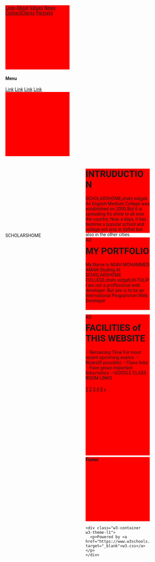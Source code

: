 
</head>
<body>
<html lang="en">
<title>W3.CSS Template</title>
<meta charset="UTF-8">
<meta name="viewport" content="width=device-width, initial-scale=1">
<link rel="stylesheet" href="https://www.w3schools.com/w3css/4/w3.css">
<link rel="stylesheet" href="https://www.w3schools.com/lib/w3-theme-black.css">
<link rel="stylesheet" href="https://fonts.googleapis.com/css?family=Roboto">
<link rel="stylesheet" href="https://cdnjs.cloudflare.com/ajax/libs/font-awesome/4.7.0/css/font-awesome.min.css">
<style>
html,body,h1,h2,h3,h4,h5,h6 {font-family: "Roboto", sans-serif;}
.w3-sidebar {
  z-index: 3;
  width: 250px;
 top: 35px;
  bottom: 0;
  height: inherit;
}
</style>
<body>

<!-- Navbar -->
<div class="w3-top">
  <div class="w3-bar w3-theme w3-top w3-left-align w3-large">
    <a class="w3-bar-item w3-button w3-right w3-hide-large w3-hover-white w3-large w3-theme-l1" href="javascript:void(0)" onclick="w3_open()"><i class="fa fa-bars"></i></a>
    <a href="#" class="w3-bar-item w3-button w3-theme-l1">Logo</a>
    <a href="#" class="w3-bar-item w3-button w3-hide-small w3-hover-white">About</a>
    <a href="#" class="w3-bar-item w3-button w3-hide-small w3-hover-white">Values</a>
    <a href="#" class="w3-bar-item w3-button w3-hide-small w3-hover-white">News</a>
    <a href="#" class="w3-bar-item w3-button w3-hide-small w3-hover-white">Contact</a><a href="#" class="w3-bar-item w3-button w3-hide-small w3-hide-medium w3-hover-white">Clients</a>
    <a href="#" class="w3-bar-item w3-button w3-hide-small w3-hide-medium w3-hover-white">Partners</a>
  </div>
</div>

<!-- Sidebar -->
<nav class="w3-sidebar w3-bar-block w3-collapse w3-large w3-theme-l5 w3-animate-left" id="mySidebar">
  <a href="javascript:void(0)" onclick="w3_close()" class="w3-right w3-xlarge w3-padding-large w3-hover-black w3-hide-large" title="Close Menu">
    <i class="fa fa-remove"></i>
  </a>
  <h4 class="w3-bar-item"><b>Menu</b></h4>
  <a class="w3-bar-item w3-button w3-hover-black" href="#">Link</a>
  <a class="w3-bar-item w3-button w3-hover-black" href="#">Link</a>
  <a class="w3-bar-item w3-button w3-hover-black" href="#">Link</a>
<a class="w3-bar-item w3-button w3-hover-black" href="#">Link</a>
</nav>

<!-- Overlay effect when opening sidebar on small screens -->
<div class="w3-overlay w3-hide-large" onclick="w3_close()" style="cursor:pointer" title="close side menu" id="myOverlay"></div>

<!-- Main content: shift it to the right by 250 pixels when the sidebar is visible -->
<div class="w3-main" style="margin-left:250px">

  <div class="w3-row w3-padding-64">
    <div class="w3-twothird w3-container">
      <h1 class="w3-text-teal">INTRUDUCTION</h1>
      <p>SCHOLARSHOME,shahi eidgah An English Medium College was established on 2000.But it is spreading it's shine to all over the country. Now a days, it has beckme a popular school and college not only in Sylhet but also in the other cities.
</p>
    </div>
    <div class="w3-third w3-container">
      <p class="w3-border w3-padding-large w3-padding-32 w3-center">AD</p>
      <p class="w3-border w3-padding-large w3-padding-64 w3-center">AD</p>
    </div>
  </div>
 <div class="w3-row">
    <div class="w3-twothird w3-container">
      <h1 class="w3-text-teal">MY PORTFOLIO</h1>
      <p>My Name Is MIAH MOHAMMED AMAN
        Studing At SCHOLARSHOME COLLEGE,shahi eidgah,XI-TULIP
        I am not a proffesional web developer.
        But aim is to be an International Programmer/Web Developer
</p>
    </div>
    <div class="w3-third w3-container">
      <p class="w3-border w3-padding-large w3-padding-32 w3-center">AD</p>
      <p class="w3-border w3-padding-large w3-padding-64 w3-center">AD</p>
    </div>
  </div>
<div class="w3-row w3-padding-64">
    <div class="w3-twothird w3-container">
      <h1 class="w3-text-teal">FACILITIES of THIS WEBSITE</h1>
      <p>
        ☞Remaining Time For most recent upcoming exams:
        ☞Notes(If possible)
        ☞Class links
        ☞Face grouo important links/notice
        ☞GOOGLE CLASS ROOM LINKS


</p>
    </div>
    <div class="w3-third w3-container">
      <p class="w3-border w3-padding-large w3-padding-32 w3-center">AD</p>
      <p class="w3-border w3-padding-large w3-padding-64 w3-center">AD</p>
    </div>
  </div>
<!-- Pagination -->
  <div class="w3-center w3-padding-32">
    <div class="w3-bar">
      <a class="w3-button w3-black" href="#">1</a>
      <a class="w3-button w3-hover-black" href="#">2</a>
      <a class="w3-button w3-hover-black" href="#">3</a>
      <a class="w3-button w3-hover-black" href="#">4</a>
      <a class="w3-button w3-hover-black" href="#">5</a>
      <a class="w3-button w3-hover-black" href="#">»</a>
    </div>
  </div>
<footer id="myFooter">
    <div class="w3-container w3-theme-l2 w3-padding-32">
      <h4>Footer</h4>
    </div>

    <div class="w3-container w3-theme-l1">
      <p>Powered by <a href="https://www.w3schools.com/w3css/default.asp" target="_blank">w3.css</a></p>
    </div>
  </footer>

<!-- END MAIN -->
</div>

<script>
// Get the Sidebar
var mySidebar = document.getElementById("mySidebar");

// Get the DIV with overlay effect
var overlayBg = document.getElementById("myOverlay");

// Toggle between showing and hiding the sidebar, and add overlay effect
function w3_open() {
  if (mySidebar.style.display === 'block') {
    mySidebar.style.display = 'none';
    overlayBg.style.display = "none";
  } else {
mySidebar.style.display = 'block';
    overlayBg.style.display = "block";
  }
}

// Close the sidebar with the close button
function w3_close() {
  mySidebar.style.display = "none";
  overlayBg.style.display = "none";
}
</script>

</body>
</html>



<html>
<head>
<style> 
div {
  width: 200px;
  height: 200px;
  background-color: red;
  position: relative;
  animation-name: example;
  animation-duration: 8s;
  animation-delay: -3s;
}

@keyframes example {
  0%   {background-color:red; left:0px; top:0px;}
  25%  {background-color:yellow; left:200px; top:0px;}
50%  {background-color:blue; left:200px; top:200px;}
  75%  {background-color:green; left:0px; top:200px;}
  100% {background-color:red; left:0px; top:0px;}
}
</style>
SCHOLARSHOME













